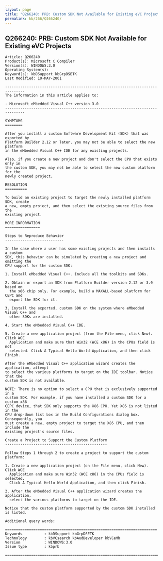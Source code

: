 ```yaml
---
layout: page
title: "Q266240: PRB: Custom SDK Not Available for Existing eVC Projects"
permalink: kb/266/Q266240/
---
```


## Q266240: PRB: Custom SDK Not Available for Existing eVC Projects

	Article: Q266240
	Product(s): Microsoft C Compiler
	Version(s): WINDOWS:3.0
	Operating System(s): 
	Keyword(s): kbDSupport kbGrpDSETK
	Last Modified: 10-MAY-2001
	
	-------------------------------------------------------------------------------
	The information in this article applies to:
	
	- Microsoft eMbedded Visual C++ version 3.0 
	-------------------------------------------------------------------------------
	
	SYMPTOMS
	========
	
	After you install a custom Software Development Kit (SDK) that was exported by
	Platform Builder 2.12 or later, you may not be able to select the new platform
	in the eMbedded Visual C++ IDE for any existing projects.
	
	Also, if you create a new project and don't select the CPU that exists only in
	the custom SDK, you may not be able to select the new custom platform for the
	newly created project.
	
	RESOLUTION
	==========
	
	To build an existing project to target the newly installed platform SDK, create
	a new, empty project, and then select the existing source files from the
	existing project.
	
	MORE INFORMATION
	================
	
	Steps to Reproduce Behavior
	---------------------------
	
	In the case where a user has some existing projects and then installs a custom
	SDK, this behavior can be simulated by creating a new project and omitting the
	CPU support for the custom SDK:
	
	1. Install eMbedded Visual C++. Include all the toolkits and SDKs.
	
	2. Obtain or export an SDK from Platform Builder version 2.12 or 3.0 based on
	  the x86 chip only. For example, build a MAXALL-based platform for CEPC and
	  export the SDK for it.
	
	3. Install the exported, custom SDK on the system where eMbedded Visual C++ and
	  other SDKs are installed.
	
	4. Start the eMbedded Visual C++ IDE.
	
	5. Create a new application project (from the File menu, click New). Click WCE
	  Application and make sure that Win32 (WCE x86) in the CPUs field is not
	  selected. Click A Typical Hello World Application, and then click Finish.
	
	After the eMbedded Visual C++ application wizard creates the application, attempt
	to select the various platforms to target on the IDE toolbar. Notice that the
	custom SDK is not available.
	
	NOTE: There is no option to select a CPU that is exclusively supported in a
	custom SDK. For example, if you have installed a custom SDK for a custom x86
	CEPC device, that SDK only supports the X86 CPU. Yet X86 is not listed in the
	CPU drop-down list box in the Build Configurations dialog box. Consequently, you
	must create a new, empty project to target the X86 CPU, and then include the
	existing project's source files.
	
	Create a Project to Support the Custom Platform
	-----------------------------------------------
	
	Follow Steps 1 through 2 to create a project to support the custom platform:
	
	1. Create a new application project (on the File menu, click New). Click WCE
	  Application and make sure Win32 (WCE x86) in the CPUs field is selected.
	  Click A Typical Hello World Application, and then click Finish.
	
	2. After the eMbedded Visual C++ application wizard creates the application,
	  select the various platforms to target on the IDE.
	
	Notice that the custom platform supported by the custom SDK installed is listed.
	
	Additional query words:
	
	======================================================================
	Keywords          : kbDSupport kbGrpDSETK 
	Technology        : kbVCsearch kbAudDeveloper kbVCeMb
	Version           : WINDOWS:3.0
	Issue type        : kbprb
	
	=============================================================================
	
